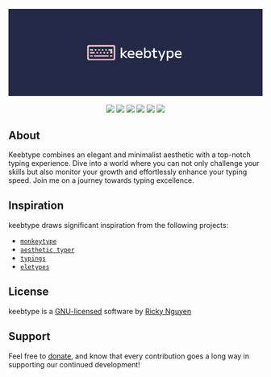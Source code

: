 <p align="center">
  <a href="https://keebtype.com/">
    <img src="https://github.com/nguyricky/keebtype/blob/main/src/assets/Banner.jpg" alt="KeebType Banner">
  </a>
</p>

<p align="center">
  <img src="https://img.shields.io/badge/react-%2320232a.svg?style=for-the-badge&logo=react&logoColor=%2361DAFB">
  <img src="https://img.shields.io/badge/tailwindcss-%2338B2AC.svg?style=for-the-badge&logo=tailwind-css&logoColor=white">
  <img src="https://img.shields.io/badge/daisyui-5A0EF8?style=for-the-badge&logo=daisyui&logoColor=white">
  <img src="https://img.shields.io/badge/vite-%23646CFF.svg?style=for-the-badge&logo=vite&logoColor=white">
  <img src="https://img.shields.io/badge/vercel-%23000000.svg?style=for-the-badge&logo=vercel&logoColor=white">
  <img src="https://img.shields.io/badge/NPM-%23CB3837.svg?style=for-the-badge&logo=npm&logoColor=white"
</p>

## About

Keebtype combines an elegant and minimalist aesthetic with a top-notch typing experience. Dive into a world where you can not only challenge your skills but also monitor your growth and effortlessly enhance your typing speed. Join me on a journey towards typing excellence.

## Inspiration

keebtype draws significant inspiration from the following projects:

  - [`monkeytype`](https://github.com/monkeytypegame/monkeytype)
  - [`aesthetic typer`](https://github.com/Evgastap/aesthetic-typer)
  - [`typings`](https://github.com/briano1905/typings)
  - [`eletypes`](https://github.com/gamer-ai/eletypes-frontend)

## License

keebtype is a [GNU-licensed](https://www.gnu.org/licenses/gpl-3.0.en.html) software by [Ricky Nguyen](https://github.com/nguyricky)

## Support

Feel free to [donate](https://ko-fi.com/rickynguyen), and know that every contribution goes a long way in supporting our continued development!
